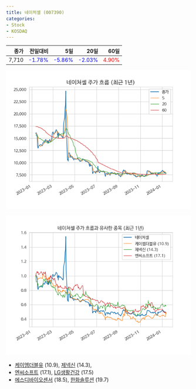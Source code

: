 ```yaml
---
title: 네이처셀 (007390)
categories:
- Stock
- KOSDAQ
---
```


|종가|전일대비|5일|20일|60일|
|---:|-------:|--:|---:|---:|
|7,710|<span style="color: blue">-1.78%</span>|<span style="color: blue">-5.86%</span>|<span style="color: blue">-2.03%</span>|<span style="color: red">4.90%</span>|


<!-- more -->

![007390](/assets/images/stock/007390.png)

![007390](/assets/images/stock/007390_sim.png)

- [케이엠더블유](/032500/) (10.9), [제넥신](/095700/) (14.3),
- [엔씨소프트](/036570/) (17.1), [LG생활건강](/051900/) (17.5)
- [에스디바이오센서](/137310/) (18.5), [한화솔루션](/009830/) (19.7)